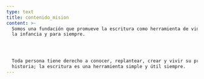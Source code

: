 ```yaml
---
type: text
title: contenido_mision
content: >-
  Somos una fundación que promueve la escritura como herramienta de vida, desde
  la infancia y para siempre.




  Toda persona tiene derecho a conocer, replantear, crear y vivir su propia
  historia; la escritura es una herramienta simple y útil siempre.
---
```


